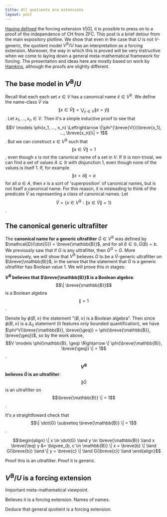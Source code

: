 ```yaml
---
title: All quotients are extensions
layout: post
---
```


<script type="text/x-mathjax-config"> MathJax.Hub.Config({ tex2jax: { inlineMath: [['$','$'], ['\\(','\\)']], processEscapes: true } }); </script> <script src="https://cdnjs.cloudflare.com/ajax/libs/mathjax/2.7.0/MathJax.js?config=TeX-AMS-MML_HTMLorMML" type="text/javascript"></script>

[Having defined](https://hilbert-spaess.github.io/2020/05/23/building-actual-models.html) the forcing extension $V[G]$, it is possible to press on to a proof of the independence of CH from ZFC. This post is a brief detour from the main expository plotline. We show that even in the case that $U$ is not $V$-generic, the quotient model $V^{\mathbb{B}}/U$ has an interpretation as a forcing extension. Moreover, the way in which this is proved will be very instructive when we come to laying down a general meta-mathematical framework for forcing. The presentation and ideas here are mostly based on work by [Hamkins](https://arxiv.org/abs/1206.6075), although the proofs are slightly different.

## The base model in $V^{\mathbb{B}}/U$

Recall that each each set $x \in V$ has a canonical name $\breve{x} \in V^{\mathbb{B}}$. We define the name-class $\breve{V}$ via $$\| x \in \breve{V}\| = \bigvee_{y \in V}\| x = \breve{y}\|$$. Let $x_1, ..., x_n \in V$. Then it's a simple inductive proof to see that $$V \models \phi(x_1, ..., x_n) \Leftrightarrow \|\phi^{\breve{V}}(\breve{x_1}, ..., \breve{x_n})\| = 1$$. But we can construct $x \in V^{\mathbb{B}}$ such that $$\| x \in \breve{V}\| = 1$$, even though $x$ is not the canonical name of a set in $V$. If $\mathbb{B}$ is non-trivial, we can find a set of values $A \subseteq \mathbb{B}$  with disjunction 1, even though none of the values is itself 1. If, for example $$\| x = \breve{a} \| = a$$ for all $a \in A$, then $x$ is a sort of 'superposition' of canonical names, but is not itself a canonical name. For this reason, it is misleading to think of the predicate $\breve{V}$ as representing a class of canonical names. Let $$\hat{V} = \{x \in V^{\mathbb{B}}: \| x \in \breve{V}\| = 1\}$$. 

## The canonical generic ultrafilter

The **canonical name for a generic ultrafilter** $\dot{G} \in V^{\mathbb{B}}$ was defined by $\mathcal{D}(\dot{G}) = \breve{\mathbb{B}}$, and for all $\breve{b} \in \mathbb{B}, \dot{G}(\breve{b}) = b$. We previously saw that if $G$ is any ultrafilter, then $\dot{G}^G = G$. More impressively, we will show that $V^{\mathbb{B}}$ believes $\dot{G}$ to be a $\breve{V}$-generic ultrafilter on $\breve{\mathbb{B}}$, in the sense that the statement that $\dot{G}$ is a generic ultrafilter has Boolean value 1. We will prove this in stages:

**$V^{\mathbb{B}}$ believes that $\breve{\mathbb{B}}$ is a Boolean algebra**: $$\| \breve{\mathbb{B}}$$ is a Boolean algebra $$\| = 1$$.

Denote by $\phi(B, \geq)$ the statement "$(B, \geq)$ is a Boolean algebra". Then since $\phi(B, \geq)$ is a $\Delta_0$ statement (it features only bounded quantification), we have $\phi^V(\breve{\mathbb{B}}, \breve{\geq}) = \phi(\breve{\mathbb{B}}, \breve{\geq})$, so by the work above, $$V \models \phi(\mathbb{B}, \geq) \Rightarrow \| \phi(\breve{\mathbb{B}}, \breve{\geq}) \| = 1$$.

**$$V^{\mathbb{B}}$$ believes $\dot{G}$ is an ultrafilter**: $$\| \dot{G}$$ is an ultrafilter on $$\breve{\mathbb{B}} \| = 1$$.

It's a straightfoward check that $$\| \dot{G} \subseteq \breve{\mathbb{B}} \| = 1$$.

$$\begin{align} \| x \in \dot{G} \land y \in \breve{\mathbb{B}} \land x \breve{\leq} y &= \bigvee_{b, c \in \mathbb{B}} \| x = \breve{b} \| \land G(\breve{b}) \land \| y = \breve{c} \| \land G(\breve{c}) \land  \end{align}$$

Proof this is an ultrafilter. Proof it is generic.

## $V^{\mathbb{B}}/U$ is a forcing extension

Important meta-mathematical viewpoint.

Believes it is a forcing extension. Names of names.

Deduce that general quotient is a forcing extension. 